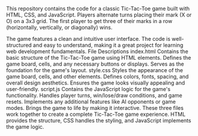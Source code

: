 This repository contains the code for a classic Tic-Tac-Toe game built with HTML, CSS, and JavaScript. Players alternate turns placing their mark (X or O) on a 3x3 grid. The first player to get three of their marks in a row (horizontally, vertically, or diagonally) wins.

The game features a clean and intuitive user interface. The code is well-structured and easy to understand, making it a great project for learning web development fundamentals. 
File Descriptions
index.html
Contains the basic structure of the Tic-Tac-Toe game using HTML elements.
Defines the game board, cells, and any necessary buttons or displays.
Serves as the foundation for the game's layout.
style.css
Styles the appearance of the game board, cells, and other elements.
Defines colors, fonts, spacing, and overall design aesthetics.
Ensures the game looks visually appealing and user-friendly.
script.js
Contains the JavaScript logic for the game's functionality.
Handles player turns, win/lose/draw conditions, and game resets.
Implements any additional features like AI opponents or game modes.
Brings the game to life by making it interactive.
These three files work together to create a complete Tic-Tac-Toe game experience. HTML provides the structure, CSS handles the styling, and JavaScript implements the game logic.
